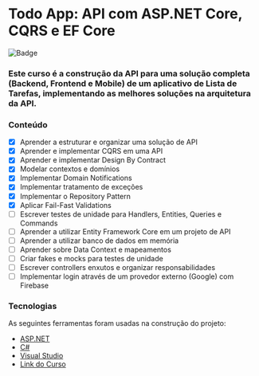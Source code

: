 # Todo App: API com ASP.NET Core, CQRS e EF Core

![Badge](https://img.shields.io/badge/Marcos%20Dias%20Vendramini-ASP.NET%20C%23-red)

### Este curso é a construção da API para uma solução completa (Backend, Frontend e Mobile) de um aplicativo de Lista de Tarefas, implementando as melhores soluções na arquitetura da API.

### Conteúdo

- [x] Aprender a estruturar e organizar uma solução de API
- [x] Aprender e implementar CQRS em uma API
- [x] Aprender e implementar Design By Contract
- [x] Modelar contextos e domínios
- [x] Implementar Domain Notifications
- [x] Implementar tratamento de exceções
- [x] Implementar o Repository Pattern
- [x] Aplicar Fail-Fast Validations
- [ ] Escrever testes de unidade para Handlers, Entities, Queries e Commands
- [ ] Aprender a utilizar Entity Framework Core em um projeto de API
- [ ] Aprender a utilizar banco de dados em memória
- [ ] Aprender sobre Data Context e mapeamentos
- [ ] Criar fakes e mocks para testes de unidade
- [ ] Escrever controllers enxutos e organizar responsabilidades
- [ ] Implementar login através de um provedor externo (Google) com Firebase

### Tecnologias

As seguintes ferramentas foram usadas na construção do projeto:

- [ASP.NET](https://dotnet.microsoft.com/apps/aspnet)
- [C#](https://docs.microsoft.com/pt-br/dotnet/csharp/)
- [Visual Studio](https://visualstudio.microsoft.com/pt-br/)
- [Link do Curso](https://balta.io/cursos/todo-app-api-com-aspnet-core-cqrs-e-ef-core)
